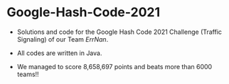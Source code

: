 # Google-Hash-Code-2021


- Solutions and code for the Google Hash Code 2021 Challenge (Traffic Signaling) of our Team *ErrNan*.

- All codes are written in Java.

- We managed to score 8,658,697 points and beats more than 6000 teams!! 

